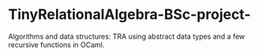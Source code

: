 # TinyRelationalAlgebra-BSc-project-
Algorithms and data structures: TRA using abstract data types and a few recursive functions in OCaml.
